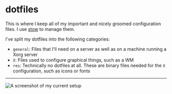 dotfiles
========

This is where I keep all of my important and nicely groomed configuration
files. I use [stow][gnu_stow] to manage them.

I've split my dotfiles into the following categories:
- `general`: Files that I'll need on a server as well as on a machine running
  a Xorg server
- `X`: Files used to configure graphical things, such as a WM
- `res`: Technically no dotfiles at all. These are binary files needed for the
  `X` configuration, such as icons or fonts

---------
![A screenshot of my current setup](http://i.imgur.com/5wbRBoK.jpg)

[gnu_stow]: http://www.gnu.org/software/stow/
